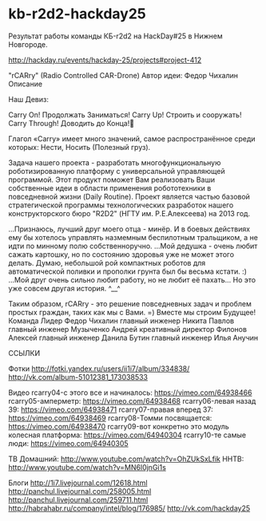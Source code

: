 kb-r2d2-hackday25
=================

Результат работы команды КБ-r2d2 на HackDay#25 в Нижнем Новгороде.

http://hackday.ru/events/hackday-25/projects#project-412

"rCARry" (Radio Controlled CAR-Drone)
Автор идеи: Федор Чихалин
Описание

Наш Девиз:

Carry On! Продолжать Заниматься!
Carry Up! Строить и сооружать!
Carry Through! Доводить до Конца!

Глагол «Carry» имеет много значений, самое распространённое среди которых: Нести, Носить (Полезный груз).

Задача нашего проекта - разработать многофункциональную роботизированную платформу с универсальной управляющей 
программой. Этот продукт поможет Вам реализовать Ваши собственные идеи в области применения робототехники в 
повседневной жизни (Daily Routine). Проект является частью базовой стратегической программы технологических 
разработок нашего конструкторского бюро "R2D2" (НГТУ им. Р.Е.Алексеева) на 2013 год.

...Признаюсь, лучший друг моего отца - минёр. И в боевых действиях ему бы хотелось управлять назмемным беспилотным 
тральщиком, а не идти по минному полю собственноручно.
...Мой дедушка - очень любит сажать картошку, но по состоянию здоровья уже не может этого делать. Думаю, небольшой 
рой компактных роботов для автоматической поливки и прополки грунта был бы весьма кстати. :)
...Мой друг очень сильно любит работу, но не любит её пахать... Но это уже совсем другая история. ^__^

Таким образом, rCARry - это решение повседневных задач и проблем простых граждан, таких как мы с Вами. =)
Вместе мы строим Будущее!
Команда
Лидер Федор Чихалин
главный инженер Никита Павлов
главный инженер Музыченко Андрей
креативный директор Филонов Алексей
главный инженер Данила Бутин
главный инженер Илья Анучин


ССЫЛКИ

Фотки
http://fotki.yandex.ru/users/ii1i7/album/334838/
http://vk.com/album-51012381_173038533

Видео
rcarry04-с этого все и начиналось:                    https://vimeo.com/64938466
rcarry05-амперметр:                                   https://vimeo.com/64938468
rcarry06-левая назад 39:                              https://vimeo.com/64938471
rcarry07-правая вперед 37:                            https://vimeo.com/64938469
rcarry08-Томми посвящается:                           https://vimeo.com/64938470
rcarry09-вот конкретно это модуль колесная платформа: https://vimeo.com/64940304
rcarry10-те самые люди:                               https://vimeo.com/64940305

ТВ
Домашний: http://www.youtube.com/watch?v=OhZUkSxLfik
ННТВ: http://www.youtube.com/watch?v=MN6l0jnGi1s

Блоги
http://1i7.livejournal.com/12618.html
http://panchul.livejournal.com/258005.html
http://panchul.livejournal.com/259711.html
http://habrahabr.ru/company/intel/blog/176985/
http://vk.com/hackday25
